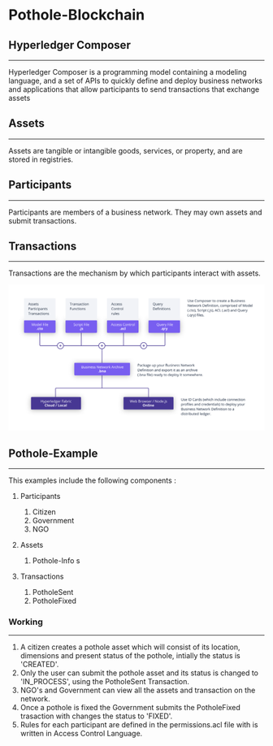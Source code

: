 # Pothole-Blockchain

## Hyperledger Composer
___
Hyperledger Composer is a programming model containing a modeling language, and a set of APIs to quickly define and deploy business networks and applications that allow participants to send transactions that exchange assets


## Assets
___
Assets are tangible or intangible goods, services, or property, and are stored in registries.

## Participants
___
Participants are members of a business network. They may own assets and submit transactions.

## Transactions
___
Transactions are the mechanism by which participants interact with assets.

![Image](images/image.svg)

## Pothole-Example
___

This examples include the following components :

1. Participants
   1. Citizen
   2. Government 
   3. NGO

2. Assets
   1. Pothole-Info
s
3. Transactions
   1. PotholeSent
   2. PotholeFixed

### Working 
___
1. A citizen creates a pothole asset which will consist of its location, dimensions and present status of the pothole, intially the status is 'CREATED'.
2. Only the user can submit the pothole asset and its status is changed to 'IN_PROCESS', using the PotholeSent Transaction.
3. NGO's and Government can view all the assets and transaction on the network.
4. Once a pothole is fixed the Government submits the PotholeFixed trasaction with changes the status to 'FIXED'.
5. Rules for each participant are defined in the permissions.acl file with is written in Access Control Language.


















